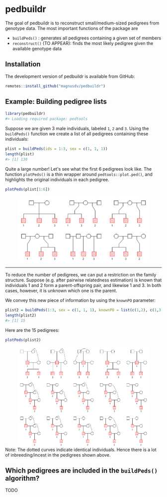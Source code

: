 
<!-- README.md is generated from README.Rmd. Please edit that file -->
pedbuildr
=========

The goal of pedbuildr is to reconstruct small/medium-sized pedigrees from genotype data. The most important functions of the package are

-   `buildPeds()` : generates all pedigrees containing a given set of members
-   `reconstruct()` (TO APPEAR): finds the most likely pedigree given the available genotype data

Installation
------------

The development version of pedbuildr is available from GitHub:

``` r
remotes::install_github("magnusdv/pedbuildr")
```

Example: Building pedigree lists
--------------------------------

``` r
library(pedbuildr)
#> Loading required package: pedtools
```

Suppose we are given 3 male individuals, labeled `1`, `2` and `3`. Using the `buildPeds()` function we create a list of all pedigrees containing these individuals:

``` r
plist = buildPeds(ids = 1:3, sex = c(1, 1, 1))
length(plist)
#> [1] 130
```

Quite a large number! Let's see what the first 6 pedigrees look like. The function `plotPeds()` is a thin wrapper around `pedtools::plot.ped()`, and highlights the original individuals in each pedigree.

``` r
plotPeds(plist[1:6])
```

<img src="man/figures/README-unnamed-chunk-3-1.png" width="85%" style="display: block; margin: auto;" />

------------------------------------------------------------------------

To reduce the number of pedigrees, we can put a restriction on the family structure. Suppose (e.g. after pairwise relatedness estimation) is known that individuals 1 and 2 form a parent-offspring pair, and likewise 1 and 3. In both cases, however, it is unknown which one is the parent.

We convey this new piece of information by using the `knownPO` parameter:

``` r
plist2 = buildPeds(1:3, sex = c(1, 1, 1), knownPO = list(c(1,2), c(1,3)))
length(plist2)
#> [1] 15
```

Here are the 15 pedigrees:

``` r
plotPeds(plist2)
```

<img src="man/figures/README-unnamed-chunk-5-1.png" width="85%" style="display: block; margin: auto;" /> Note: The dotted curves indicate identical individuals. Hence there is a lot of inbreeding/incest in the pedigrees shown above.

Which pedigrees are included in the `buildPeds()` algorithm?
------------------------------------------------------------

TODO
